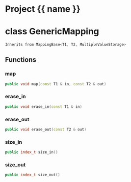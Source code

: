<script setup>
import {useRoute} from 'vitepress'
const {path} = useRoute()
const tokens = path.split('/')
const words = tokens[2].split('-');
for (let i = 0; i < words.length; i++) {
    words[i] = words[i].charAt(0).toUpperCase() + words[i].slice(1);
    words[i] = words[i].replace('geode', 'Geode')
}
const name = words.join('-');
</script>
# Project {{ name }}

# class GenericMapping


```cpp
Inherits from MappingBase<T1, T2, MultipleValueStorage>
```



## Functions

### map

```cpp
public void map(const T1 & in, const T2 & out)
```


### erase_in

```cpp
public void erase_in(const T1 & in)
```


### erase_out

```cpp
public void erase_out(const T2 & out)
```


### size_in

```cpp
public index_t size_in()
```


### size_out

```cpp
public index_t size_out()
```




